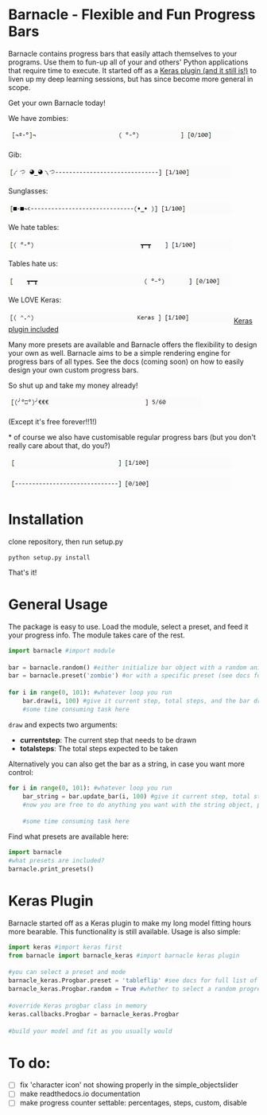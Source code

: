 # Barnacle - Flexible and Fun Progress Bars

Barnacle contains progress bars that easily attach themselves to your programs. Use them to fun-up all of your and others' Python applications that require time to execute. It started off as a [Keras plugin (and it still is!)](#keras-plugin) to liven up my deep learning sessions, but has since become more general in scope. 

Get your own Barnacle today!

We have zombies:

![zombie bar](gifs/Zombie.gif)

Gib:

![gib bar](gifs/Gib.gif)

Sunglasses:

![yeah bar](gifs/Yeah.gif)

We hate tables:

![tableflip bar](gifs/Tableflip.gif)

Tables hate us:

![gib bar](gifs/Sovietflip.gif)

We LOVE Keras:

![keras bar](gifs/Keras.gif) [Keras plugin included](#keras-plugin)


Many more presets are available and Barnacle offers the flexibility to design your own as well. Barnacle aims to be a simple rendering engine for progress bars of all types. See the docs (coming soon) on how to easily design your own custom progress bars.

So shut up and take my money already!

![money bar](gifs/shutupandtakemymoney.gif)

(Except it's free forever!!1!)

\* of course we also have customisable regular progress bars (but you don't really care about that, do you?)

![regular bar](gifs/Regular1.gif)

![regular2 bar](gifs/Regular2.gif)

# Installation
clone repository, then run setup.py

`python setup.py install`

That's it!

# General Usage
The package is easy to use. Load the module, select a preset, and feed it your progress info. The module takes care of the rest.
```Python
import barnacle #import module

bar = barnacle.random() #either initialize bar object with a random animation
bar = barnacle.preset('zombie') #or with a specific preset (see docs for full list)

for i in range(0, 101): #whatever loop you run
    bar.draw(i, 100) #give it current step, total steps, and the bar draws itself.
    #some time consuming task here
```

`draw` and expects two arguments:
- **currentstep**: The current step that needs to be drawn
- **totalsteps**: The total steps expected to be taken

Alternatively you can also get the bar as a string, in case you want more control:
```Python
for i in range(0, 101): #whatever loop you run
    bar_string = bar.update_bar(i, 100) #give it current step, total steps, and the bar draws itself.
    #now you are free to do anything you want with the string object, print it, eat it, cook it, whatever!
    
    #some time consuming task here
```

Find what presets are available here:
```Python
import barnacle
#what presets are included?
barnacle.print_presets()
```

# Keras Plugin
Barnacle started off as a Keras plugin to make my long model fitting hours more bearable. This functionality is still available. Usage is also simple:

```Python
import keras #import keras first
from barnacle import barnacle_keras #import barnacle keras plugin

#you can select a preset and mode
barnacle_keras.Progbar.preset = 'tableflip' #see docs for full list of presets, 'random' for random
barnacle_keras.Progbar.random = True #whether to select a random progress bar every epoch

#override Keras progbar class in memory
keras.callbacks.Progbar = barnacle_keras.Progbar

#build your model and fit as you usually would
```

# To do:
- [ ] fix 'character icon' not showing properly in the simple_objectslider
- [ ] make readthedocs.io documentation
- [ ] make progress counter settable: percentages, steps, custom, disable
